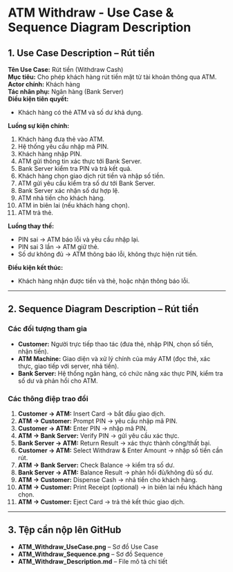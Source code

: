 # ATM Withdraw - Use Case & Sequence Diagram Description

## 1. Use Case Description – Rút tiền

**Tên Use Case:** Rút tiền (Withdraw Cash)  
**Mục tiêu:** Cho phép khách hàng rút tiền mặt từ tài khoản thông qua ATM.  
**Actor chính:** Khách hàng  
**Tác nhân phụ:** Ngân hàng (Bank Server)  
**Điều kiện tiên quyết:**  
- Khách hàng có thẻ ATM và số dư khả dụng.  

**Luồng sự kiện chính:**  
1. Khách hàng đưa thẻ vào ATM.  
2. Hệ thống yêu cầu nhập mã PIN.  
3. Khách hàng nhập PIN.  
4. ATM gửi thông tin xác thực tới Bank Server.  
5. Bank Server kiểm tra PIN và trả kết quả.  
6. Khách hàng chọn giao dịch rút tiền và nhập số tiền.  
7. ATM gửi yêu cầu kiểm tra số dư tới Bank Server.  
8. Bank Server xác nhận số dư hợp lệ.  
9. ATM nhả tiền cho khách hàng.  
10. ATM in biên lai (nếu khách hàng chọn).  
11. ATM trả thẻ.  

**Luồng thay thế:**  
- PIN sai → ATM báo lỗi và yêu cầu nhập lại.  
- PIN sai 3 lần → ATM giữ thẻ.  
- Số dư không đủ → ATM thông báo lỗi, không thực hiện rút tiền.  

**Điều kiện kết thúc:**  
- Khách hàng nhận được tiền và thẻ, hoặc nhận thông báo lỗi.  

---

## 2. Sequence Diagram Description – Rút tiền

### Các đối tượng tham gia
- **Customer:** Người trực tiếp thao tác (đưa thẻ, nhập PIN, chọn số tiền, nhận tiền).  
- **ATM Machine:** Giao diện và xử lý chính của máy ATM (đọc thẻ, xác thực, giao tiếp với server, nhả tiền).  
- **Bank Server:** Hệ thống ngân hàng, có chức năng xác thực PIN, kiểm tra số dư và phản hồi cho ATM.  

### Các thông điệp trao đổi
1. **Customer → ATM:** Insert Card → bắt đầu giao dịch.  
2. **ATM → Customer:** Prompt PIN → yêu cầu nhập mã PIN.  
3. **Customer → ATM:** Enter PIN → nhập mã PIN.  
4. **ATM → Bank Server:** Verify PIN → gửi yêu cầu xác thực.  
5. **Bank Server → ATM:** Return Result → xác thực thành công/thất bại.  
6. **Customer → ATM:** Select Withdraw & Enter Amount → nhập số tiền cần rút.  
7. **ATM → Bank Server:** Check Balance → kiểm tra số dư.  
8. **Bank Server → ATM:** Balance Result → phản hồi đủ/không đủ số dư.  
9. **ATM → Customer:** Dispense Cash → nhả tiền cho khách hàng.  
10. **ATM → Customer:** Print Receipt (optional) → in biên lai nếu khách hàng chọn.  
11. **ATM → Customer:** Eject Card → trả thẻ kết thúc giao dịch.  

---

## 3. Tệp cần nộp lên GitHub
- **ATM_Withdraw_UseCase.png** – Sơ đồ Use Case  
- **ATM_Withdraw_Sequence.png** – Sơ đồ Sequence  
- **ATM_Withdraw_Description.md** – File mô tả chi tiết  
